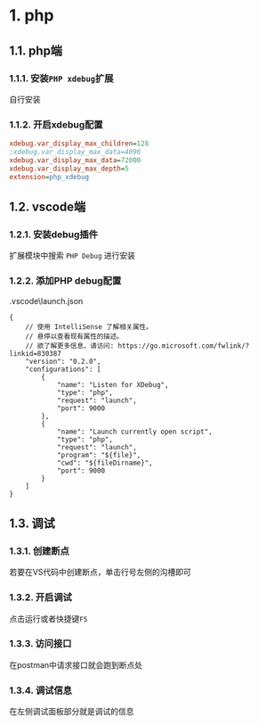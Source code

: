 # 1. php
## 1.1. php端
### 1.1.1. 安装`PHP xdebug`扩展
自行安装
### 1.1.2. 开启xdebug配置
```php.ini
xdebug.var_display_max_children=128
;xdebug.var_display_max_data=4096
xdebug.var_display_max_data=72000
xdebug.var_display_max_depth=5
extension=php_xdebug
```

## 1.2. vscode端
### 1.2.1. 安装debug插件
扩展模块中搜索 `PHP Debug` 进行安装

### 1.2.2. 添加PHP debug配置
.vscode\launch.json
```vscode
{
    // 使用 IntelliSense 了解相关属性。 
    // 悬停以查看现有属性的描述。
    // 欲了解更多信息，请访问: https://go.microsoft.com/fwlink/?linkid=830387
    "version": "0.2.0",
    "configurations": [
        {
            "name": "Listen for XDebug",
            "type": "php",
            "request": "launch",
            "port": 9000
        },
        {
            "name": "Launch currently open script",
            "type": "php",
            "request": "launch",
            "program": "${file}",
            "cwd": "${fileDirname}",
            "port": 9000
        }
    ]
}
```

## 1.3. 调试
### 1.3.1. 创建断点
若要在VS代码中创建断点，单击行号左侧的沟槽即可

### 1.3.2. 开启调试
点击运行或者快捷键`F5`

### 1.3.3. 访问接口
在postman中请求接口就会跑到断点处

### 1.3.4. 调试信息
在左侧调试面板部分就是调试的信息